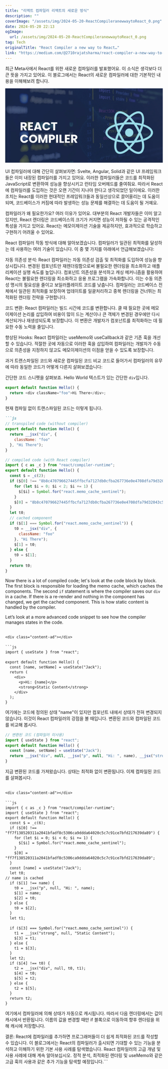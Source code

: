 ```yaml
---
title: "리액트 컴파일러 리액트의 새로운 방식"
description: ""
coverImage: "/assets/img/2024-05-20-ReactCompileranewwaytoReact_0.png"
date: 2024-05-20 22:13
ogImage: 
  url: /assets/img/2024-05-20-ReactCompileranewwaytoReact_0.png
tag: Tech
originalTitle: "React Compiler a new way to React…"
link: "https://medium.com/@2710rajatsharma/react-compiler-a-new-way-to-react-e3be40bacc87"
---
```



최근 Meta사에서 React를 위한 새로운 컴파일러를 발표했어요. 이 소식은 생각보다 더 큰 뜻을 가지고 있어요. 이 블로그에서는 React의 새로운 컴파일러에 대한 기본적인 내용을 이해해보려 합니다.

![ReactCompileranewwaytoReact](/assets/img/2024-05-20-ReactCompileranewwaytoReact_0.png)

UI 컴파일러에 대해 간단히 살펴보자면:
Svelte, Angular, Solid과 같은 UI 프레임워크들은 이미 내장된 컴파일러를 가지고 있어요. 이러한 컴파일러들은 코드를 최적화된 JavaScript로 변환하여 성능을 향상시키고 런타임 오버헤드를 줄여줘요. 따라서 React에 컴파일러를 도입하는 것은 오랜 기간이 지나야 한다고 생각되었던 일이에요. 이러한 조치는 React를 이러한 현대적인 프레임워크들과 동일선상으로 끌어올리는 데 도움이 되며, 코드베이스가 커짐에 따라 발생하는 성능 문제를 해결하는 데 도움이 될 거예요.

컴파일러가 왜 필요한가요?
여러 이유가 있어요. 대부분의 React 개발자들은 이미 알고 있지만, React 렌더링은 코드베이스의 크기가 커지면 성능이 저하될 수 있는 공격적인 특성을 가지고 있어요. React는 메모이제이션 기술을 제공하지만, 효과적으로 학습하고 구현하기 어려울 수 있어요.

<div class="content-ad"></div>

React 컴파일러 작동 방식에 대해 알아보겠습니다.
컴파일러가 일관된 최적화를 달성하는 데 사용하는 여러 기술이 있습니다. 이 중 몇 가지를 아래에서 언급해보겠습니다:

자동 의존성 분석: React 컴파일러는 자동 의존성 검출 및 최적화를 도입하여 성능을 향상시킵니다. 변경된 컴포넌트만 재렌더링함으로써 불필요한 렌더링을 최소화하고 애플리케이션 실행 속도를 높입니다. 컴포넌트 의존성을 분석하고 캐싱 메커니즘을 활용하여 React는 불필요한 렌더링을 최소화하고 응용 프로그램을 가속화합니다. 이는 수동 의존성 명시의 필요성을 줄이고 보일러플레이트 코드를 낮춥니다. 컴파일러는 코드베이스 전체에서 일관된 최적화를 보장하며 업데이트를 일괄처리하고 중복 렌더링을 건너뛰는 최적화된 렌더링 전략을 구현합니다.

코드 변환: React 컴파일러는 빌드 시간에 코드를 변환합니다. 클 때 필요한 곳에 메모이제이션 논리를 삽입하여 비용이 많이 드는 계산이나 큰 객체가 변경된 경우에만 다시 계산되거나 재생성되도록 보장합니다. 이 변환은 개발자가 컴포넌트를 최적화하는 데 필요한 수동 노력을 줄입니다.

향상된 Hooks: React 컴파일러는 useMemo와 useCallback과 같은 기존 훅을 개선할 수 있습니다. 적절한 곳에 자동으로 이러한 훅을 삽입하여 컴파일러는 개발자가 수동으로 의존성을 지정하지 않고도 메모이제이션의 이점을 얻을 수 있도록 보장합니다.

<div class="content-ad"></div>

과거 트랜스파일된 코드와 새로운 컴파일된 코드 비교
코드로 들어가서 컴파일러의 유무에 따라 동일한 코드가 어떻게 다른지 살펴보겠습니다:

간단한 코드 스니펫을 살펴보죠. Hello World 텍스트가 있는 간단한 `div`입니다.

```js
export default function Hello() {
  return <div className="foo">Hi There</div>;
}
```

현재 컴파일 없이 트랜스파일된 코드는 이렇게 됩니다.

<div class="content-ad"></div>

```markdown
```js
// transpiled code (without compiler)
export default function Hello() {
  return __jsx("div", {
    className: "foo"
  }, "Hi There");
}
```

```js
// compiled code (with React compiler)
import { c as _c } from "react/compiler-runtime";
export default function Hello() {
  const $ = _c(2);
  if ($[0] !== "8b8c470796627445ffbcfa7127db0cfba267736e0e4708dfa79d32043c5e5a7c") {
    for (let $i = 0; $i < 2; $i += 1) {
      $[$i] = Symbol.for("react.memo_cache_sentinel");
    }
    $[0] = "8b8c470796627445ffbcfa7127db0cfba267736e0e4708dfa79d32043c5e5a7c";
  }
  let t0;
  // cached component
  if ($[1] === Symbol.for("react.memo_cache_sentinel")) {
    t0 = __jsx("div", {
      className: "foo"
    }, "Hi There");
    $[1] = t0;
  } else {
    t0 = $[1];
  }
  return t0;
}
```

Now there is a lot of compiled code; let's look at the code block by block.
The first block is responsible for loading the memo cache, which caches the components.
The second `if` statement is where the compiler saves our `div` in a cache. If there is a re-render and nothing in the component has changed, we get the cached component. This is how static content is handled by the compiler.

Let’s look at a more advanced code snippet to see how the compiler manages states in the code.
```

<div class="content-ad"></div>

```js
import { useState } from "react";

export default function Hello() {
  const [name, setName] = useState("Jack");
  return (
    <div>
      <p>Hi: {name}</p>
      <strong>Static Content</strong>
    </div>
  );
}
```

여기에는 코드에 정의된 상태 "name"이 있지만 컴포넌트 내에서 상태가 전혀 변경되지 않습니다. 이것이 React 컴파일러의 강점을 볼 때입니다. 변환된 코드와 컴파일된 코드를 비교해 봅시다.

```js
// 변환된 코드 (컴파일러 미사용)
import { useState } from "react";
export default function Hello() {
  const [name, setName] = useState("Jack");
  return __jsx("div", null, __jsx("p", null, "Hi: ", name), __jsx("strong", null, "Static Content"));
}
```

지금 변환된 코드를 가져왔습니다. 상태는 최적화 없이 변환됩니다. 이제 컴파일된 코드를 살펴봅시다.
```

<div class="content-ad"></div>

```js
import { c as _c } from "react/compiler-runtime";
import { useState } from "react";
export default function Hello() {
  const $ = _c(6);
  if ($[0] !== "ff7f138520311a2041bfadf8c5306ca9ddda64020c5c7c91ce7bfd217639da89") {
    for (let $i = 0; $i < 6; $i += 1) {
      $[$i] = Symbol.for("react.memo_cache_sentinel");
    }
    $[0] = "ff7f138520311a2041bfadf8c5306ca9ddda64020c5c7c91ce7bfd217639da89";
  }
  const [name] = useState("Jack");
  let t0;
// name is cached
  if ($[1] !== name) {
    t0 = __jsx("p", null, "Hi: ", name);
    $[1] = name;
    $[2] = t0;
  } else {
    t0 = $[2];
  }
  let t1;

  if ($[3] === Symbol.for("react.memo_cache_sentinel")) {
    t1 = __jsx("strong", null, "Static Content");
    $[3] = t1;
  } else {
    t1 = $[3];
  }
  let t2;
  if ($[4] !== t0) {
    t2 = __jsx("div", null, t0, t1);
    $[4] = t0;
    $[5] = t2;
  } else {
    t2 = $[5];
  }
  return t2;
}
```

여기에서 컴파일러에 의해 상태가 자동으로 캐시됩니다. 따라서 다음 렌더링에서는 값이 캐시에서 반환됩니다. 이름의 값을 변경할 때만 if 블록으로 이동하여 향후 렌더링을 위해 캐시에 저장합니다.

결론:
React에 컴파일러를 추가하면 프로그래머들이 더 쉽게 최적화된 코드를 작성할 수 있습니다. 이 블로그에서는 React의 컴파일러가 출시되면 기대할 수 있는 기능을 분석하고 이해하기 위한 기본 사용 사례를 탐색했습니다.
React 컴파일러의 고급 개념 및 사용 사례에 대해 계속 알아보십시오. 정적 분석, 최적화된 렌더링 및 useMemo와 같은 고급 훅의 사용과 같은 추가 기능을 탐색할 예정입니다.```